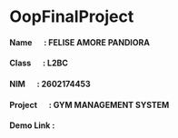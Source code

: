 # **OopFinalProject**
#### Name &emsp; : FELISE AMORE PANDIORA
#### Class &emsp; : L2BC
#### NIM &emsp; : 2602174453
#### Project &emsp; : GYM MANAGEMENT SYSTEM
#### Demo Link   : 